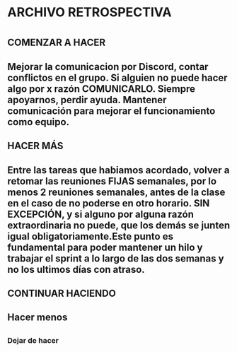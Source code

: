 <h1>ARCHIVO RETROSPECTIVA<h1>

<h2><strong>COMENZAR A HACER</strong><h2>
<p>Mejorar la comunicacion por Discord, contar conflictos en el grupo. Si alguien no puede hacer algo por x razón COMUNICARLO. Siempre apoyarnos, perdir ayuda. Mantener comunicación para mejorar el funcionamiento como equipo.<p>

<h2><strong>HACER MÁS</strong> <h2>
<p>Entre las tareas que habiamos acordado, volver a retomar las reuniones FIJAS semanales, por lo menos 2 reuniones semanales, antes de la clase en el caso de no poderse en otro horario. SIN EXCEPCIÓN, y si alguno por alguna razón extraordinaria no puede, que los demás se junten igual obligatoriamente.Este punto es fundamental para poder mantener un hilo y trabajar el sprint a lo largo de las dos semanas y no los ultimos días con atraso.<p>

<h2>CONTINUAR HACIENDO<h2>
<p>
<p>
<h2>Hacer menos<h2>

<h3> Dejar de hacer<h3>




